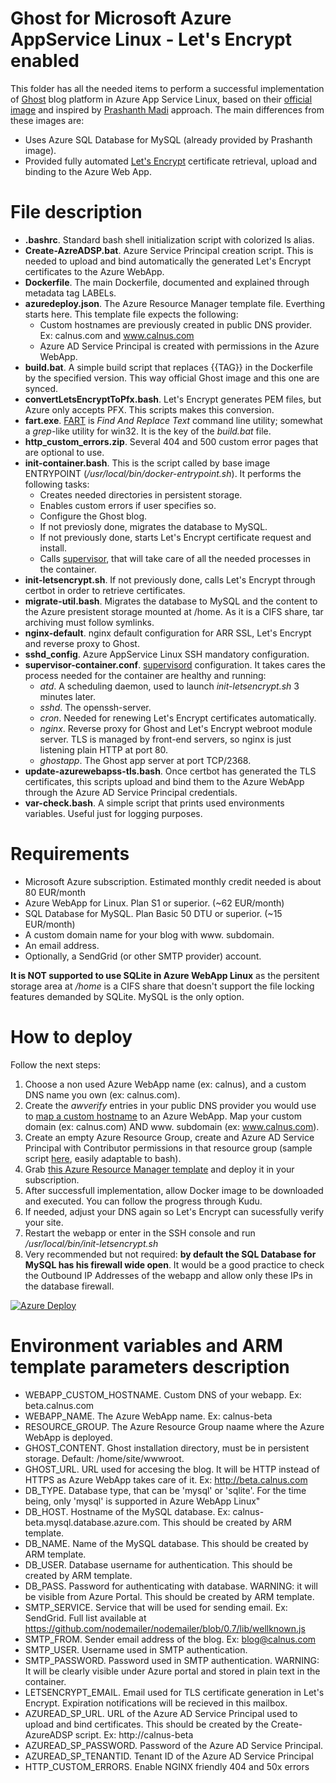# Ghost for Microsoft Azure AppService Linux - Let's Encrypt enabled

This folder has all the needed items to perform a successful implementation of [Ghost](https://ghost.org) blog platform in Azure App Service Linux, based on their [official image](https://hub.docker.com/_/ghost/) and inspired by [Prashanth Madi](https://github.com/prashanthmadi/azure-ghost) approach. The main differences from these images are:

  * Uses Azure SQL Database for MySQL (already provided by Prashanth image).
  * Provided fully automated [Let's Encrypt](https://letsencrypt.org/) certificate retrieval, upload and binding to the Azure Web App.

# File description

  * **.bashrc**. Standard bash shell initialization script with colorized ls alias.
  * **Create-AzreADSP.bat**. Azure Service Principal creation script. This is needed to upload and bind automatically the generated Let's Encrypt certificates to the Azure WebApp.
  * **Dockerfile**. The main Dockerfile, documented and explained through metadata tag LABELs.
  * **azuredeploy.json**. The Azure Resource Manager template file. Everthing starts here. This template file expects the following:
    * Custom hostnames are previously created in public DNS provider. Ex: calnus.com and www.calnus.com
    * Azure AD Service Principal is created with permissions in the Azure WebApp.
  * **build.bat**. A simple build script that replaces {{TAG}} in the Dockerfile by the specified version. This way official Ghost image and this one are synced.
  * **convertLetsEncryptToPfx.bash**. Let's Encrypt generates PEM files, but Azure only accepts PFX. This scripts makes this conversion.
  * **fart.exe**. [FART](http://fart-it.sourceforge.net/) is *Find And Replace Text* command line utility; somewhat a *grep*-like utility for win32. It is the key of the *build.bat* file.
  * **http_custom_errors.zip**. Several 404 and 500 custom error pages that are optional to use.
  * **init-container.bash**. This is the script called by base image ENTRYPOINT (*/usr/local/bin/docker-entrypoint.sh*). It performs the following tasks:
    * Creates needed directories in persistent storage.
    * Enables custom errors if user specifies so.
    * Configure the Ghost blog.
    * If not previosly done, migrates the database to MySQL.
    * If not previously done, starts Let's Encrypt certificate request and install.
    * Calls [supervisor](http://supervisord.org), that will take care of all the needed processes in the container.
  * **init-letsencrypt.sh**. If not previously done, calls Let's Encrypt through certbot in order to retrieve certificates.
  * **migrate-util.bash**. Migrates the database to MySQL and the content to the Azure presistent storage mounted at /home. As it is a CIFS share, tar archiving must follow symlinks.
  * **nginx-default**. nginx default configuration for ARR SSL, Let's Encrypt and reverse proxy to Ghost.
  * **sshd_config**. Azure AppService Linux SSH mandatory configuration.
  * **supervisor-container.conf**. [supervisord](http://supervisord.org) configuration. It takes cares the process needed for the container are healthy and running:
    * *atd*. A scheduling daemon, used to launch *init-letsencrypt.sh* 3 minutes later.
    * *sshd*. The openssh-server.
    * *cron*. Needed for renewing Let's Encrypt certificates automatically.
    * *nginx*. Reverse proxy for Ghost and Let's Encrypt webroot module server. TLS is managed by front-end servers, so nginx is just listening plain HTTP at port 80.
    * *ghostapp*. The Ghost app server at port TCP/2368.
  * **update-azurewebapss-tls.bash**. Once certbot has generated the TLS certificates, this scripts upload and bind them to the Azure WebApp through the Azure AD Service Principal credentials.
  * **var-check.bash**. A simple script that prints used environments variables. Useful just for logging purposes.

# Requirements

  * Microsoft Azure subscription. Estimated monthly credit needed is about 80 EUR/month
  * Azure WebApp for Linux. Plan S1 or superior. (~62 EUR/month)
  * SQL Database for MySQL. Plan Basic 50 DTU or superior. (~15 EUR/month)
  * A custom domain name for your blog with www. subdomain.
  * An email address.
  * Optionally, a SendGrid (or other SMTP provider) account.

**It is NOT supported to use SQLite in Azure WebApp Linux** as the persitent storage area at */home* is a CIFS share that doesn't support the file locking features demanded by SQLite. MySQL is the only option.

# How to deploy
Follow the next steps:

  1. Choose a non used Azure WebApp name (ex: calnus), and a custom DNS name you own (ex: calnus.com).
  2. Create the *awverify* entries in your public DNS provider you would use to [map a custom hostname](https://docs.microsoft.com/en-us/azure/app-service/app-service-web-tutorial-custom-domain) to an Azure WebApp. Map your custom domain (ex: calnus.com) AND www. subdomain (ex: www.calnus.com).
  3. Create an empty Azure Resource Group, create and Azure AD Service Principal with Contributor permissions in that resource group (sample script [here](https://github.com/cmilanf/docker/blob/master/Linux/ghost-azurewebapplinux/Create-AzureADSP.bat), easily adaptable to bash).
  4. Grab [this Azure Resource Manager template](https://github.com/cmilanf/docker/blob/master/Linux/ghost-azurewebapplinux/azuredeploy.json) and deploy it in your subscription.
  5. After successfull implementation, allow Docker image to be downloaded and executed. You can follow the progress through Kudu.
  6. If needed, adjust your DNS again so Let's Encrypt can sucessfully verify your site.
  7. Restart the webapp or enter in the SSH console and run */usr/local/bin/init-letsencrypt.sh*
  8. Very recommended but not required: **by default the SQL Database for MySQL has his firewall wide open**. It would be a good practice to check the Outbound IP Addresses of the webapp and allow only these IPs in the database firewall.

  [![Azure Deploy](http://azuredeploy.net/deploybutton.png)](https://portal.azure.com/#create/Microsoft.Template/uri/https%3A%2F%2Fraw.githubusercontent.com%2Fcmilanf%2Fdocker%2Fmaster%2FLinux%2Fghost-azurewebapplinux%2Fazuredeploy.json)

# Environment variables and ARM template parameters description

  * WEBAPP_CUSTOM_HOSTNAME. Custom DNS of your webapp. Ex: beta.calnus.com
  * WEBAPP_NAME. The Azure WebApp name. Ex: calnus-beta
  * RESOURCE_GROUP. The Azure Resource Group naame where the Azure WebApp is deployed.
  * GHOST_CONTENT. Ghost installation directory, must be in persistent storage. Default: /home/site/wwwroot.
  * GHOST_URL. URL used for accesing the blog. It will be HTTP instead of HTTPS as Azure WebApp takes care of it. Ex: http://beta.calnus.com
  * DB_TYPE. Database type, that can be 'mysql' or 'sqlite'. For the time being, only 'mysql' is supported in Azure WebApp Linux"
  * DB_HOST. Hostname of the MySQL database. Ex: calnus-beta.mysql.database.azure.com. This should be created by ARM template.
  * DB_NAME. Name of the MySQL database. This should be created by ARM template.
  * DB_USER. Database username for authentication. This should be created by ARM template.
  * DB_PASS. Password for authenticating with database. WARNING: it will be visible from Azure Portal. This should be created by ARM template.
  * SMTP_SERVICE. Service that will be used for sending email. Ex: SendGrid. Full list available at https://github.com/nodemailer/nodemailer/blob/0.7/lib/wellknown.js
  * SMTP_FROM. Sender email address of the blog. Ex: blog@calnus.com
  * SMTP_USER. Username used in SMTP authentication.
  * SMTP_PASSWORD. Password used in SMTP authentication. WARNING: It will be clearly visible under Azure portal and stored in plain text in the container.
  * LETSENCRYPT_EMAIL. Email used for TLS certificate generation in Let's Encrypt. Expiration notifications will be recieved in this mailbox.
  * AZUREAD_SP_URL. URL of the Azure AD Service Principal used to upload and bind certificates. This should be created by the Create-AzureADSP script. Ex: http://calnus-beta
  * AZUREAD_SP_PASSWORD. Password of the Azure AD Service Principal.
  * AZUREAD_SP_TENANTID. Tenant ID of the Azure AD Service Principal
  * HTTP_CUSTOM_ERRORS. Enable NGINX friendly 404 and 50x errors
